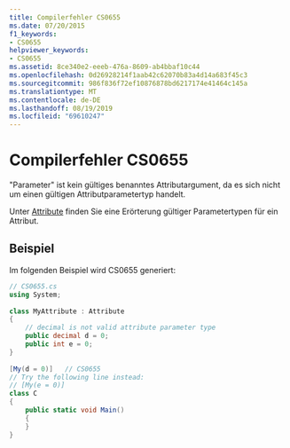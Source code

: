 ```yaml
---
title: Compilerfehler CS0655
ms.date: 07/20/2015
f1_keywords:
- CS0655
helpviewer_keywords:
- CS0655
ms.assetid: 8ce340e2-eeeb-476a-8609-ab4bbaf10c44
ms.openlocfilehash: 0d26928214f1aab42c62070b83a4d14a683f45c3
ms.sourcegitcommit: 986f836f72ef10876878bd6217174e41464c145a
ms.translationtype: MT
ms.contentlocale: de-DE
ms.lasthandoff: 08/19/2019
ms.locfileid: "69610247"
---
```

# <a name="compiler-error-cs0655"></a>Compilerfehler CS0655
"Parameter" ist kein gültiges benanntes Attributargument, da es sich nicht um einen gültigen Attributparametertyp handelt.  
  
 Unter [Attribute](../programming-guide/concepts/attributes/index.md) finden Sie eine Erörterung gültiger Parametertypen für ein Attribut.  
  
## <a name="example"></a>Beispiel  
 Im folgenden Beispiel wird CS0655 generiert:  
  
```csharp  
// CS0655.cs  
using System;  
  
class MyAttribute : Attribute  
{  
    // decimal is not valid attribute parameter type  
    public decimal d = 0;  
    public int e = 0;  
}  
  
[My(d = 0)]   // CS0655  
// Try the following line instead:  
// [My(e = 0)]  
class C  
{  
    public static void Main()  
    {  
    }  
}  
```

